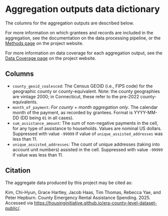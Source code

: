 # Aggregation outputs data dictionary

The columns for the aggregation outputs are described below.

For more information on which grantees and records are included in the aggregation, see the documentation on the data processing pipeline, or the [Methods page](https://housinginitiative.github.io/era-county-level-dataset-public/methods.html) on the project website.

For more information on data coverage for each aggregation output, see the [Data Coverage page](https://housinginitiative.github.io/era-county-level-dataset-public/data_coverage_descriptives.html) on the project website.

## Columns

- `county_geoid_coalesced`: The Census GEOID (i.e., FIPS code) for the geographic county or county-equivalent. Note: the county geographies are vintage 2000; in Connecticut, these refer to the pre-2022 county-equivalents.
- `month_of_payment`: *For county + month aggregation only*. The calendar month of the payment, as recorded by grantees. Format is YYYY-MM-DD (DD being `01` in all cases).
- `sum_assistance_amount`: The sum of non-negative payments in the cell, for any type of assistance to households. Values are nominal US dollars. Suppressed with value `-99999` if value of `unique_assisted_addresses` was less than 11.
- `unique_assisted_addresses`: The count of unique addresses (taking into account unit numbers) assisted in the cell. Suppressed with value `-99999` if value was less than 11.

## Citation

The aggregate data produced by this project may be cited as:

Kim, Chi-Hyun, Grace Hartley, Jacob Haas, Tim Thomas, Rebecca Yae, and Peter Hepburn. County Emergency Rental Assistance Spending. 2025. Accessed via https://housinginitiative.github.io/era-county-level-dataset-public/.
